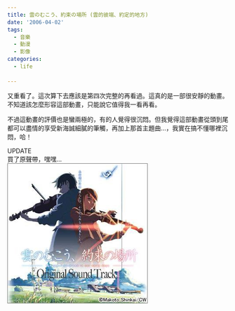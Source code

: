 ```yaml
---
title: 雲のむこう、約束の場所 (雲的彼端、約定的地方)
date: '2006-04-02'
tags:
  - 音樂
  - 動漫
  - 影像
categories:
  - life

---
```

又重看了。這次算下去應該是第四次完整的再看過。這真的是一部很安靜的動畫。不知道該怎麼形容這部動畫，只能說它值得我一看再看。  
  
不過這動畫的評價也是蠻兩極的，有的人覺得很沉悶。但我覺得這部動畫從頭到尾都可以盡情的享受新海誠細膩的筆觸，再加上那首主題曲…，我實在搞不懂哪裡沉悶，哈！  
  
UPDATE  
買了原聲帶，嘿嘿…  
[![《雲之彼端，約定的地方》原聲帶](images/0.jpg)](http://www.flickr.com/photos/yurenju/123588001/ "Photo Sharing")